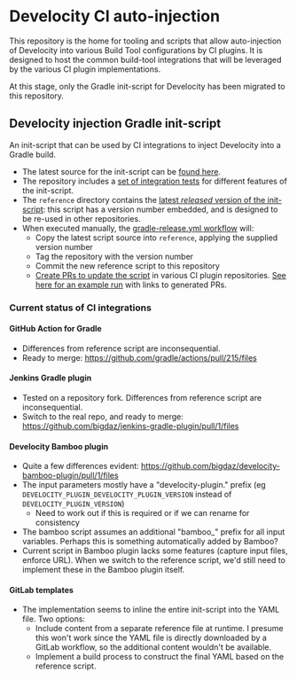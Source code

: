 # Develocity CI auto-injection

This repository is the home for tooling and scripts that allow auto-injection of Develocity into various Build Tool configurations by CI plugins.
It is designed to host the common build-tool integrations that will be leveraged by the various CI plugin implementations.

At this stage, only the Gradle init-script for Develocity has been migrated to this repository.

## Develocity injection Gradle init-script

An init-script that can be used by CI integrations to inject Develocity into a Gradle build.

- The latest source for the init-script can be [found here](https://github.com/gradle/develocity-ci-injection/blob/main/src/main/resources/develocity-injection.init.gradle).
- The repository includes a [set of integration tests](https://github.com/gradle/develocity-ci-injection/blob/main/src/test/groovy/com/gradle/TestDevelocityInjection.groovy) for different features of the init-script.
- The `reference` directory contains the [latest _released_ version of the init-script](https://github.com/gradle/develocity-ci-injection/blob/main/reference/develocity-injection.init.gradle): this script has a version number embedded, and is designed to be re-used in other repositories.
- When executed manually, the [gradle-release.yml workflow](https://github.com/gradle/develocity-ci-injection/actions/workflows/gradle-release.yml) will:
  - Copy the latest script source into `reference`, applying the supplied version number
  - Tag the repository with the version number
  - Commit the new reference script to this repository
  - [Create PRs to update the script](https://github.com/gradle/develocity-ci-injection/actions/runs/9019735975/workflow#L38-L76) in various CI plugin repositories. [See here for an example run](https://github.com/gradle/develocity-ci-injection/actions/runs/9019735975#summary-24783287345) with links to generated PRs.
 

### Current status of CI integrations

#### GitHub Action for Gradle

- Differences from reference script are inconsequential.
- Ready to merge: https://github.com/gradle/actions/pull/215/files

#### Jenkins Gradle plugin

- Tested on a repository fork. Differences from reference script are inconsequential.
- Switch to the real repo, and ready to merge: https://github.com/bigdaz/jenkins-gradle-plugin/pull/1/files

#### Develocity Bamboo plugin

- Quite a few differences evident: https://github.com/bigdaz/develocity-bamboo-plugin/pull/1/files
- The input parameters mostly have a "develocity-plugin." prefix (eg `DEVELOCITY_PLUGIN_DEVELOCITY_PLUGIN_VERSION` instead of `DEVELOCITY_PLUGIN_VERSION`)
  - Need to work out if this is required or if we can rename for consistency
- The bamboo script assumes an additional "bamboo_" prefix for all input variables. Perhaps this is something automatically added by Bamboo?
- Current script in Bamboo plugin lacks some features (capture input files, enforce URL).
  When we switch to the reference script, we'd still need to implement these in the Bamboo plugin itself.

#### GitLab templates

- The implementation seems to inline the entire init-script into the YAML file. Two options:
  - Include content from a separate reference file at runtime. I presume this won't work since the YAML file is directly downloaded by a GitLab workflow, so the additional content wouldn't be available.
  - Implement a build process to construct the final YAML based on the reference script.
